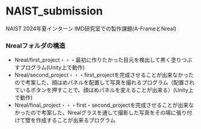 # NAIST_submission
NAIST 2024年夏インターン IMD研究室での製作課題(A-FrameとNreal)

### Nrealフォルダの構造
* Nreal/first_project・・・最初に作りたかった目元を検出して黒く塗りつぶすプログラム(Unity上で動作)  
* Nreal/second_project・・・first_projectを完成させることが出来なかったので考案した、顔はめパネルを配置して写真を撮れるプログラム（配置されているボタンを押すことで、顔はめパネルを変えることが出来る）(Unity上で動作)  
* Nreal/final_project・・・first・second_projectを完成させることが出来なかったので考案した、Nrealグラスを通して撮影した写真をその場に張り付けて壁を作成することが出来るプログラム
 

